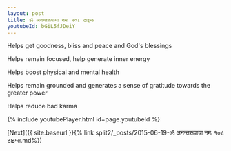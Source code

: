 ```yaml
---
layout: post
title: ॐ अनन्तरूपाया नमः १०८ टाइम्स
youtubeId: bGiL5fJDeiY
---
```

 
 
Helps get goodness, bliss and peace and God's blessings
 
Helps remain focused, help generate inner energy 
 
Helps boost physical and mental health 
 
Helps remain grounded and generates a sense of gratitude towards the greater power 
 
Helps reduce bad karma
 
 
 
 


{% include youtubePlayer.html id=page.youtubeId %}
 
[Next]({{ site.baseurl }}{% link  split2/_posts/2015-06-19-ॐ अनन्तरूपाया नमः १०८ टाइम्स.md%})
 
